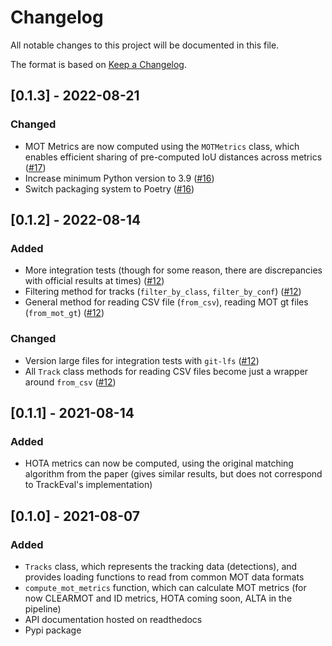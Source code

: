 # Changelog

All notable changes to this project will be documented in this file.

The format is based on [Keep a Changelog](https://keepachangelog.com/en/1.0.0/).


## [0.1.3] - 2022-08-21

### Changed

* MOT Metrics are now computed using the `MOTMetrics` class, which enables efficient sharing of pre-computed IoU distances across metrics ([#17](https://github.com/tadejsv/EvalDeT/pull/12))
* Increase minimum Python version to 3.9  ([#16](https://github.com/tadejsv/EvalDeT/pull/12))
* Switch packaging system to Poetry  ([#16](https://github.com/tadejsv/EvalDeT/pull/12))

## [0.1.2] - 2022-08-14

### Added

* More integration tests (though for some reason, there are discrepancies with official results at times) ([#12](https://github.com/tadejsv/EvalDeT/pull/12))
* Filtering method for tracks (`filter_by_class`, `filter_by_conf`) ([#12](https://github.com/tadejsv/EvalDeT/pull/12))
* General method for reading CSV file (`from_csv`), reading MOT gt files (`from_mot_gt`) ([#12](https://github.com/tadejsv/EvalDeT/pull/12))


### Changed

* Version large files for integration tests with `git-lfs` ([#12](https://github.com/tadejsv/EvalDeT/pull/12))
* All `Track` class methods for reading CSV files become just a wrapper around `from_csv` ([#12](https://github.com/tadejsv/EvalDeT/pull/12))

## [0.1.1] - 2021-08-14

### Added

* HOTA metrics can now be computed, using the original matching algorithm from the paper (gives similar results, but does not correspond to TrackEval's implementation)

## [0.1.0] - 2021-08-07

### Added

* `Tracks` class, which represents the tracking data (detections), and provides loading functions to read from common MOT data formats
* `compute_mot_metrics` function, which can calculate MOT metrics (for now CLEARMOT and ID metrics, HOTA coming soon, ALTA in the pipeline)
* API documentation hosted on readthedocs
* Pypi package
